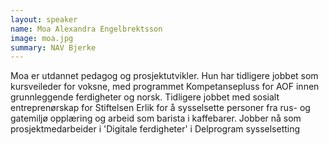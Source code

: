 ```yaml
---
layout: speaker
name: Moa Alexandra Engelbrektsson
image: moa.jpg
summary: NAV Bjerke
---
```

Moa er utdannet pedagog og prosjektutvikler. Hun har tidligere jobbet som kursveileder for voksne, med programmet Kompetansepluss for AOF innen grunnleggende ferdigheter og norsk. Tidligere jobbet med sosialt entreprenørskap for Stiftelsen Erlik for å sysselsette personer fra rus- og gatemiljø opplæring og arbeid som barista i kaffebarer. Jobber nå som prosjektmedarbeider i 'Digitale ferdigheter' i Delprogram sysselsetting
